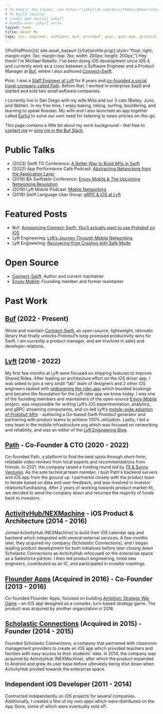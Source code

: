 ```yaml
---
# To modify the layout, see https://jekyllrb.com/docs/themes/#overriding-theme-defaults
# To build locally:
# [sudo] gem install jekyll
# bundle exec jekyll serve
layout: home
title: About Me
tags: ios, engineer, software, buf, protobuf, grpc, grpc-web, protocol, buffers, california, lyft, mobile, apis, networking, connect, path, envoy, app
---
```


![ProfilePhoto]({{ site.asset_baseurl }}/full/profile.png){:style="float: right; margin-right: 7px; margin-top: 7px; width: 200px; height: 200px;"}
Hey there! I'm Michael Rebello. I've been doing iOS development since iOS 4,
and currently work as a cross between a Software Engineer and a
Product Manager at [Buf](https://buf.build), where I also authored
[Connect-Swift](https://github.com/connectrpc/connect-swift).

Prior, I was a [Staff Engineer at Lyft](#lyft) for 6 years and
[co-founded a social travel company called Path](#path). Before that,
I worked in enterprise SaaS and started and sold two small software companies.

I currently live in San Diego with my wife Milla and our
3 cats (Bailey, June, and Walter).
In my free time, I enjoy baking, hiking, surfing, bouldering, and learning
to speak Russian. My wife and I also launched an app together called
[Earful](https://www.earful.app) to solve our own need for listening to news
articles on-the-go.

This page contains a little bit about my work background – feel free to
[contact me](mailto:me@michaelrebello.com) or
[ping me in the Buf Slack](https://buf.build/links/slack).

# Public Talks

- (2023) Swift TO Conference: [A Better Way to Build APIs in Swift](https://www.youtube.com/watch?v=MO2aNPd363E)
- (2022) App Performance Cafe Podcast: [Abstracting Networking from the Application Layer](https://open.spotify.com/episode/1rDAnNa7YtbvNh0ZWKfup2)
- (2019) BA Swiftable Conference: [Envoy Mobile & The Upcoming Networking Revolution](https://www.youtube.com/watch?v=rMBrVfoQ7-g)
- (2019) Lyft Mobile Podcast: [Mobile Networking](https://lyftmobilepodcast.libsyn.com/mobile-networking)
- (2018) Swift Language User Group: [gRPC & iOS at Lyft](https://www.youtube.com/watch?v=Go3_72i8bjI)

# Featured Posts

- Buf: [Announcing Connect-Swift: You’ll actually want to use Protobuf on iOS](https://buf.build/blog/announcing-connect-swift)
- Lyft Engineering: [Lyft’s Journey Through Mobile Networking](https://eng.lyft.com/lyfts-journey-through-mobile-networking-d8e13c938166)
- Lyft Engineering: [Recovering from Crashes with Safe Mode](https://eng.lyft.com/recovering-from-crashes-with-safe-mode-77ff572fdfda)

# Open Source

- [Connect-Swift](https://github.com/connectrpc/connect-swift): Author and current maintainer
- [Envoy Mobile](https://github.com/envoyproxy/envoy/blob/main/mobile/README.md): Founding member and former maintainer

# Past Work

## <a name="buf"></a>[Buf](https://buf.build) (2022 - Present)

Wrote and maintain [Connect-Swift](https://github.com/connectrpc/connect-swift),
an open-source, lightweight, idiomatic library that finally unlocks Protobuf’s
long-promised productivity wins for Swift. I am currently a product manager,
and am involved in sales and developer relations.

## <a name="lyft"></a>[Lyft](https://www.lyft.com) (2016 - 2022)

My first few months at Lyft were focused on shipping features to improve Shared Rides.
After leading an architecture effort on the iOS driver app, I was asked to join a very small “lab” team of
designers and 2 other iOS engineers tasked with
[redesigning the rider app](https://techcrunch.com/2017/11/08/lyft-is-testing-a-new-rider-experience-with-a-small-percentage-of-users)
which boosted bookings and became the foundation for the Lyft rider app we know today.
I was one of the founding members and maintainers of the open-source
[Envoy Mobile](https://github.com/envoyproxy/envoy/blob/main/mobile/README.md) project, was responsible for writing Lyft’s iOS
experimentation, analytics, and gRPC streaming components, and co-led Lyft’s
[mobile-wide adoption of Protobuf APIs](https://eng.lyft.com/lyfts-journey-through-mobile-networking-d8e13c938166) -
authoring a Go-based Swift Protobuf generator and partnering with product teams to achieve 100% utilization.
Lastly, I led a new team in the mobile infrastructure org which was focused on networking and reliability,
and was an editor of the [Lyft Engineering Blog](https://eng.lyft.com).

## <a name="path"></a>[Path](https://www.crunchbase.com/organization/path-travel) - Co-Founder & CTO (2020 - 2022)

Co-founded Path, a platform to find the best spots through short-form,
relatable video reviews from local experts and recommendations from friends.
In 2021, the company raised a funding round led by [75 & Sunny Ventures](https://www.75andsunny.vc/labs).
As the sole technical team member, I built Path's backend servers and iOS app from the ground up.
I partnered closely with the product team to iterate based on data and user feedback,
and was involved in investor relations/fundraising. After 2 years of working towards product-market-fit,
we decided to wind the company down and returned the majority of funds back to investors.

## [ActivityHub/NEXMachine](https://www.crunchbase.com/organization/nexmachine-llc) - iOS Product & Architecture (2014 - 2016)

Joined ActivityHub (NEXMachine) to build their iOS calendar app and backend which integrated with several
external services. A few months later, they acquired my company (Scholastic Connections),
and I began leading product development for both initiatives before later closing down Scholastic Connections
as ActivityHub refocused on the enterprise space as a Salesforce partner. I then led product engineering,
hired new engineers, contributed as an IC, and participated in investor meetings.

## [Flounder Apps](https://www.crunchbase.com/organization/flounder-apps-llc) (Acquired in 2016) - Co-Founder (2013 - 2016)

Co-founded Flounder Apps, focused on building
[Ambition: Strategy War Game](https://appadvice.com/app/ambition-strategy-war-game/850863885) – an iOS app
designed as a complex, turn-based strategy game.
The product was acquired by another organization in 2016.

## [Scholastic Connections](https://www.crunchbase.com/organization/scholastic-connections-llc) (Acquired in 2015) - Founder (2014 - 2015)

Founded Scholastic Connections, a company that partnered with classroom management providers to create an
iOS app which provided teachers and families with easy access to their students' data.
In 2014, the company was acquired by ActivityHub (NEXMachine), after which the product expanded to Android
and grew its user base before ultimately being shut down when
ActivityHub pivoted towards the enterprise space.

## Independent iOS Developer (2011 - 2014)

Contracted independently on iOS projects for several companies. Additionally,
I created a few of my own apps which were distributed on the App Store, some of which were eventually sold off.

